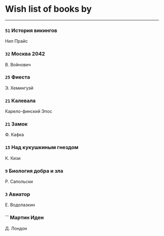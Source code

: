 # Wish list of books by [](https://plus.google.com/u/0/107756383717359753203/)
---

### `51` История викингов
Нил Прайс

### `32` Москва 2042
В. Войнович

### `25` Фиеста
Э. Хемингуэй

### `21` Калевала
Карело-финский Эпос

### `21` Замок
Ф. Кафка

### `15` Над кукушкиным гнездом
К. Кизи

### `9` Биология добра и зла
Р. Сапольски

### `3` Авиатор
Е. Водолазкин

### `` Мартин Иден
Д. Лондон

